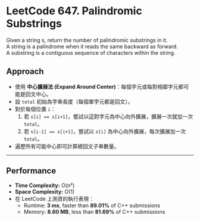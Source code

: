 # LeetCode 647. Palindromic Substrings
Given a string s, return the number of palindromic substrings in it.<br>
A string is a palindrome when it reads the same backward as forward.<br>
A substring is a contiguous sequence of characters within the string.<br>

## Approach
- 使用 **中心擴展法 (Expand Around Center)**：每個字元或每對相鄰字元都可能是回文中心。  
- 設 `total` 初始為字串長度（每個單字元都是回文）。  
- 對於每個位置 `i`：  
  1. 若 `s[i] == s[i+1]`，嘗試以這對字元為中心向外擴展，擴展一次就加一次 `total`。  
  2. 若 `s[i-1] == s[i+1]`，嘗試以 `s[i]` 為中心向外擴展，每次擴展加一次 `total`。  
- 遍歷所有可能中心即可計算總回文子串數量。

---

## Performance
- **Time Complexity:** O(n²)  
- **Space Complexity:** O(1)  
- 在 LeetCode 上測資的執行表現：  
  - Runtime: **3 ms**, faster than **89.01%** of C++ submissions  
  - Memory: **8.60 MB**, less than **81.69%** of C++ submissions  
